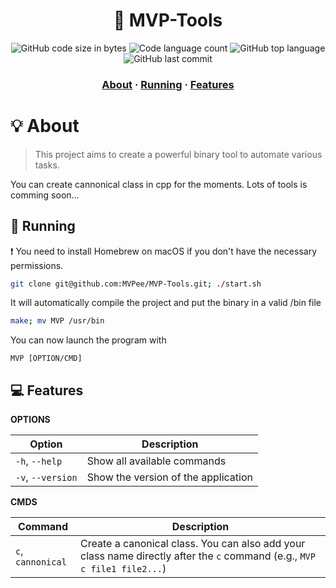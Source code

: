 <h1 align="center">
	🌟 MVP-Tools
</h1>

<p align="center">
	<img alt="GitHub code size in bytes" src="https://img.shields.io/github/languages/code-size/MVPee/MVP-Tools?color=lightblue" />
	<img alt="Code language count" src="https://img.shields.io/github/languages/count/MVPee/MVP-Tools?color=yellow" />
	<img alt="GitHub top language" src="https://img.shields.io/github/languages/top/MVPee/MVP-Tools?color=blue" />
	<img alt="GitHub last commit" src="https://img.shields.io/github/last-commit/MVPee/MVP-Tools?color=green" />
</p>

<h3 align="center">
	<a href="#-about">About</a>
	<span> · </span>
	<a href="#-running">Running</a>
  <span> · </span>
	<a href="#-features">Features</a>
</h3>


# 💡 About
>This project aims to create a powerful binary tool to automate various tasks.

You can create cannonical class in cpp for the moments.
Lots of tools is comming soon...

## 🚀 Running 

❗ You need to install Homebrew on macOS if you don't have the necessary permissions.
```bash
git clone git@github.com:MVPee/MVP-Tools.git; ./start.sh
```
It will automatically compile the project and put the binary in a valid /bin file
```bash
make; mv MVP /usr/bin
```
You can now launch the program with
```
MVP [OPTION/CMD]
```

## 💻 Features

**OPTIONS**  

| Option           | Description                           |
|------------------|---------------------------------------|
| `-h`, `--help`   | Show all available commands           |
| `-v`, `--version`| Show the version of the application   |

**CMDS**  

| Command          | Description                                                      |
|------------------|------------------------------------------------------------------|
| `c`, `cannonical`| Create a canonical class. You can also add your class name directly after the `c` command (e.g., `MVP c file1 file2...`) |




